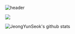 ![header](https://capsule-render.vercel.app/api?type=wave&color=auto&height=300&section=header&text=JeongYunSeok&fontSize=90)

<img src="https://img.shields.io/badge/Flutter-02569B?style=for-the-badge&logo=Flutter&logoColor=white">

![JeongYunSeok's github stats](https://github-readme-stats.vercel.app/api?username=YS-Jeong-99&show_icons=true&hide_border=true)
